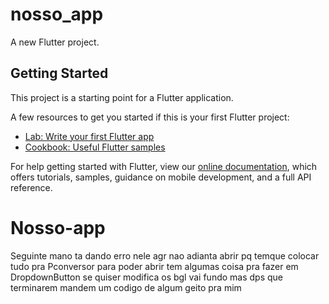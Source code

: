 # nosso_app

A new Flutter project.

## Getting Started

This project is a starting point for a Flutter application.

A few resources to get you started if this is your first Flutter project:

- [Lab: Write your first Flutter app](https://flutter.dev/docs/get-started/codelab)
- [Cookbook: Useful Flutter samples](https://flutter.dev/docs/cookbook)

For help getting started with Flutter, view our
[online documentation](https://flutter.dev/docs), which offers tutorials,
samples, guidance on mobile development, and a full API reference.
# Nosso-app

Seguinte mano ta dando erro nele agr nao adianta abrir pq temque colocar tudo pra Pconversor para poder abrir tem algumas coisa pra fazer
em DropdownButton se quiser modifica os bgl vai fundo
mas dps que terminarem mandem um codigo de algum geito pra mim


